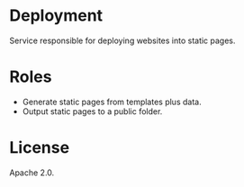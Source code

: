 # Deployment
Service responsible for deploying websites into static pages.

# Roles
 * Generate static pages from templates plus data.
 * Output static pages to a public folder.

# License
Apache 2.0.

